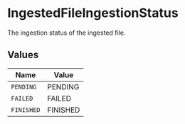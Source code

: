 # IngestedFileIngestionStatus

The ingestion status of the ingested file.


## Values

| Name       | Value      |
| ---------- | ---------- |
| `PENDING`  | PENDING    |
| `FAILED`   | FAILED     |
| `FINISHED` | FINISHED   |